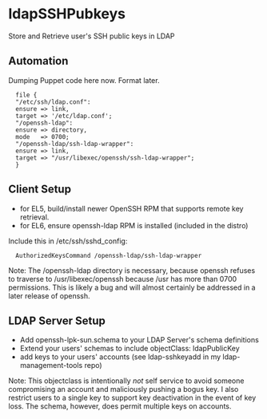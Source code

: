 ldapSSHPubkeys
==============

Store and Retrieve user's SSH public keys in LDAP


Automation
----------
Dumping Puppet code here now. Format later.

      file {
      "/etc/ssh/ldap.conf":
	  ensure => link,
	  target => '/etc/ldap.conf';
      "/openssh-ldap":
	  ensure => directory,
	  mode	 => 0700;
      "/openssh-ldap/ssh-ldap-wrapper":
	  ensure => link,
	  target => "/usr/libexec/openssh/ssh-ldap-wrapper";
      }

Client Setup
------------
* for EL5, build/install newer OpenSSH RPM that supports remote key retrieval.
* for EL6, ensure openssh-ldap RPM is installed (included in the distro)

Include this in /etc/ssh/sshd_config:

      AuthorizedKeysCommand /openssh-ldap/ssh-ldap-wrapper

Note: 
The /openssh-ldap directory is necessary, because openssh refuses to traverse to /usr/libexec/openssh because /usr has more than 0700 permissions.  This is likely a bug and will almost certainly be addressed in a later release of openssh.

LDAP Server Setup
-----------------
* Add openssh-lpk-sun.schema to your LDAP Server's schema definitions
* Extend your users' schemas to include objectClass: ldapPublicKey
* add keys to your users' accounts (see ldap-sshkeyadd in my ldap-management-tools repo)

Note: This objectclass is intentionally *not* self service to avoid someone compromising an account and maliciously pushing a bogus key. I also restrict users to a single key to support key deactivation in the event of key loss.  The schema, however, does permit multiple keys on accounts.
